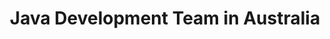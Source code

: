 ---
title: Java Development Team in Australia
permalink: /landings/locations/australia/developer/java
technology: Java
location: Australia
---